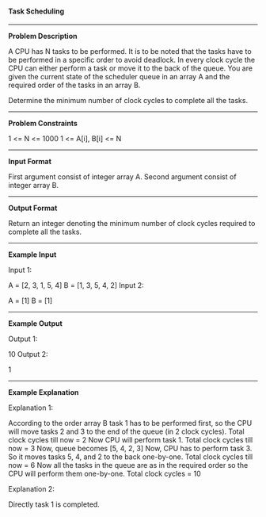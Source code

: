 <h4>Task Scheduling</h4>
<hr/>

<b>Problem Description</b>

A CPU has N tasks to be performed. It is to be noted that the tasks have to be performed in a specific order to avoid deadlock. In every clock cycle the CPU can either perform a task or move it to the back of the queue. You are given the current state of the scheduler queue in an array A and the required order of the tasks in an array B.

Determine the minimum number of clock cycles to complete all the tasks.

<hr/>

<b>Problem Constraints</b>

1 <= N <= 1000
1 <= A[i], B[i] <= N
<hr/>

<b>Input Format</b>

First argument consist of integer array A.
Second argument consist of integer array B.
<hr/>

<b>Output Format</b>

Return an integer denoting the minimum number of clock cycles required to complete all the tasks.

<hr/>

<b>Example Input</b>

Input 1:

A = [2, 3, 1, 5, 4]
B = [1, 3, 5, 4, 2]
Input 2:

A = [1]
B = [1]
<hr/>

<b>Example Output</b>

Output 1:

10
Output 2:

1
<hr/>

<b>Example Explanation</b>

Explanation 1:

According to the order array B task 1 has to be performed first, so the CPU will move tasks 2 and 3 to the end of the queue (in 2 clock cycles).
Total clock cycles till now = 2
Now CPU will perform task 1.
Total clock cycles till now = 3
Now, queue becomes [5, 4, 2, 3]
Now, CPU has to perform task 3. So it moves tasks 5, 4, and 2 to the back one-by-one.
Total clock cycles till now = 6
Now all the tasks in the queue are as in the required order so the CPU will perform them one-by-one.
Total clock cycles = 10

Explanation 2:

Directly task 1 is completed.
